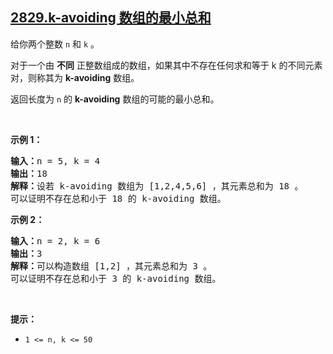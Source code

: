 ## [2829.k-avoiding 数组的最小总和](https://leetcode.cn/problems/determine-the-minimum-sum-of-a-k-avoiding-array/)
<p>给你两个整数 <code>n</code> 和 <code>k</code> 。</p>

<p>对于一个由 <strong>不同</strong> 正整数组成的数组，如果其中不存在任何求和等于 k 的不同元素对，则称其为 <strong>k-avoiding</strong> 数组。</p>

<p>返回长度为 <code>n</code> 的 <strong>k-avoiding</strong> 数组的可能的最小总和。</p>

<p>&nbsp;</p>

<p><strong class="example">示例 1：</strong></p>

<pre>
<strong>输入：</strong>n = 5, k = 4
<strong>输出：</strong>18
<strong>解释：</strong>设若 k-avoiding 数组为 [1,2,4,5,6] ，其元素总和为 18 。
可以证明不存在总和小于 18 的 k-avoiding 数组。
</pre>

<p><strong class="example">示例 2：</strong></p>

<pre>
<strong>输入：</strong>n = 2, k = 6
<strong>输出：</strong>3
<strong>解释：</strong>可以构造数组 [1,2] ，其元素总和为 3 。
可以证明不存在总和小于 3 的 k-avoiding 数组。 
</pre>

<p>&nbsp;</p>

<p><strong>提示：</strong></p>

<ul>
	<li><code>1 &lt;= n, k &lt;= 50</code></li>
</ul>
